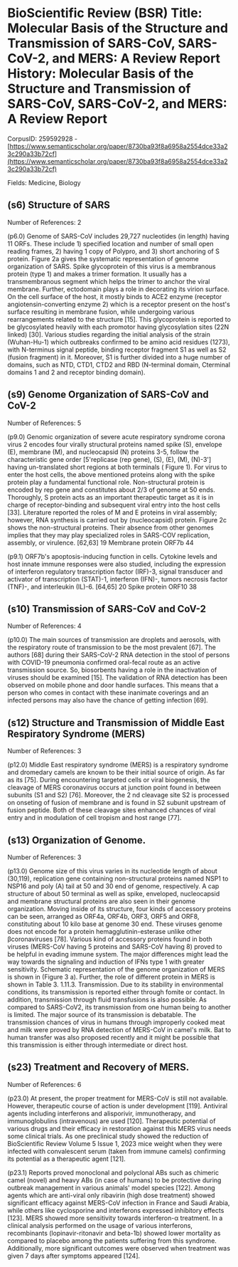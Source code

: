 # BioScientific Review (BSR) Title: Molecular Basis of the Structure and Transmission of SARS-CoV, SARS-CoV-2, and MERS: A Review Report History: Molecular Basis of the Structure and Transmission of SARS-CoV, SARS-CoV-2, and MERS: A Review Report

CorpusID: 259592928 - [https://www.semanticscholar.org/paper/8730ba93f8a6958a2554dce33a23c290a33b72cf](https://www.semanticscholar.org/paper/8730ba93f8a6958a2554dce33a23c290a33b72cf)

Fields: Medicine, Biology

## (s6) Structure of SARS
Number of References: 2

(p6.0) Genome of SARS-CoV includes 29,727 nucleotides (in length) having 11 ORFs. These include 1) specified location and number of small open reading frames, 2) having 1 copy of Polypro, and 3) short anchoring of S protein. Figure 2a gives the systematic representation of genome organization of SARS. Spike glycoprotein of this virus is a membranous protein (type 1) and makes a trimer formation. It usually has a transmembranous segment which helps the trimer to anchor the viral membrane. Further, ectodomain plays a role in decorating its virion surface. On the cell surface of the host, it mostly binds to ACE2 enzyme (receptor angiotensin-converting enzyme 2) which is a receptor present on the host's surface resulting in membrane fusion, while undergoing various rearrangements related to the structure [15]. This glycoprotein is reported to be glycosylated heavily with each promotor having glycosylation sites (22N linked) [30]. Various studies regarding the initial analysis of the strain (Wuhan-Hu-1) which outbreaks confirmed to be amino acid residues (1273), with N-terminus signal peptide, binding receptor fragment S1 as well as S2 (fusion fragment) in it. Moreover, S1 is further divided into a huge number of domains, such as NTD, CTD1, CTD2 and RBD (N-terminal domain, Cterminal domains 1 and 2 and receptor binding domain).
## (s9) Genome Organization of SARS-CoV and CoV-2
Number of References: 5

(p9.0) Genomic organization of severe acute respiratory syndrome corona virus 2 encodes four virally structural proteins named spike (S), envelope (E), membrane (M), and nucleocapsid (N) proteins 3-5, follow the characteristic gene order [5'replicase (rep gene), (S), (E), (M), (N)-3'] having un-translated short regions at both terminals ( Figure 1). For virus to enter the host cells, the above mentioned proteins along with the spike protein play a fundamental functional role. Non-structural protein is encoded by rep gene and constitutes about 2/3 of genome at 50 ends. Thoroughly, S protein acts as an important therapeutic target as it is in charge of receptor-binding and subsequent viral entry into the host cells [33]. Literature reported the roles of M and E proteins in viral assembly; however, RNA synthesis is carried out by (nucleocapsid) protein. Figure 2c shows the non-structural proteins.  Their absence from other genomes implies that they may play specialized roles in SARS-COV replication, assembly, or virulence. [62,63] 19 Membrane protein ORF7b 44

(p9.1) ORF7b's apoptosis-inducing function in cells. Cytokine levels and host innate immune responses were also studied, including the expression of interferon regulatory transcription factor (IRF)-3, signal transducer and activator of transcription (STAT)-1, interferon (IFN)-, tumors necrosis factor (TNF)-, and interleukin (IL)-6. [64,65] 20 Spike protein ORF10 38
## (s10) Transmission of SARS-CoV and CoV-2
Number of References: 4

(p10.0) The main sources of transmission are droplets and aerosols, with the respiratory route of transmission to be the most prevalent [67]. The authors [68] during their SARS-CoV-2 RNA detection in the stool of persons with COVID-19 pneumonia confirmed oral-fecal route as an active transmission source. So, biosorbents having a role in the inactivation of viruses should be examined [15]. The validation of RNA detection has been observed on mobile phone and door handle surfaces. This means that a person who comes in contact with these inanimate coverings and an infected persons may also have the chance of getting infection [69].
## (s12) Structure and Transmission of Middle East Respiratory Syndrome (MERS)
Number of References: 3

(p12.0) Middle East respiratory syndrome (MERS) is a respiratory syndrome and dromedary camels are known to be their initial source of origin. As far as its  [75]. During encountering targeted cells or viral biogenesis, the cleavage of MERS coronavirus occurs at junction point found in between subunits (S1 and S2) [76]. Moreover, the 2 nd cleavage site S2 is processed on onseting of fusion of membrane and is found in S2 subunit upstream of fusion peptide. Both of these cleavage sites enhanced chances of viral entry and in modulation of cell tropism and host range [77].
## (s13) Organization of Genome.
Number of References: 3

(p13.0) Genome size of this virus varies in its nucleotide length of about (30,119), replication gene containing non-structural proteins named NSP1 to NSP16 and poly (A) tail at 50 and 30 end of genome, respectively. A cap structure of about 50 terminal as well as spike, enveloped, nucleocapsid and membrane structural proteins are also seen in their genome organization. Moving inside of its structure, four kinds of accessory proteins can be seen, arranged as ORF4a, ORF4b, ORF3, ORF5 and ORF8, constituting about 10 kilo base at genome 30 end. These viruses genome does not encode for a protein hemagglutinin-esterase unlike other βcoronaviruses [78]. Various kind of accessory proteins found in both viruses (MERS-CoV having 5 proteins and SARS-CoV having 8) proved to be helpful in evading immune system. The major differences might lead the way towards the signaling and induction of IFNs type 1 with greater sensitivity. Schematic representation of the genome organization of MERS is shown in (Figure 3 a). Further, the role of different protein in MERS is shown in Table 3.  1.11.3. Transmission. Due to its stability in environmental conditions, its transmission is reported either through fomite or contact. In addition, transmission through fluid transfusions is also possible. As compared to SARS-CoV2, its transmission from one human being to another is limited. The major source of its transmission is debatable. The transmission chances of virus in humans through improperly cooked meat and milk were proved by RNA detection of MERS-CoV in camel's milk. Bat to human transfer was also proposed recently and it might be possible that this transmission is either through intermediate or direct host.
## (s23) Treatment and Recovery of MERS.
Number of References: 6

(p23.0) At present, the proper treatment for MERS-CoV is still not available. However, therapeutic course of action is under development [119]. Antiviral agents including interferons and alisporivir, immunotherapy, and immunoglobulins (intravenous) are used [120]. Therapeutic potential of various drugs and their efficacy in restoration against this MERS virus needs some clinical trials. As one preclinical study showed the reduction of BioScientific Review Volume 5 Issue 1, 2023 mice weight when they were infected with convalescent serum (taken from immune camels) confirming its potential as a therapeutic agent [121].

(p23.1) Reports proved monoclonal and polyclonal ABs such as chimeric camel (novel) and heavy ABs (in case of humans) to be protective during outbreak management in various animals' model species [122]. Among agents which are anti-viral only ribavirin (high dose treatment) showed significant efficacy against MERS-CoV infection in France and Saudi Arabia, while others like cyclosporine and interferons expressed inhibitory effects [123]. MERS showed more sensitivity towards interferon-α treatment. In a clinical analysis performed on the usage of various interferons, recombinants (lopinavir-ritonavir and beta-1b) showed lower mortality as compared to placebo among the patients suffering from this syndrome. Additionally, more significant outcomes were observed when treatment was given 7 days after symptoms appeared [124].
